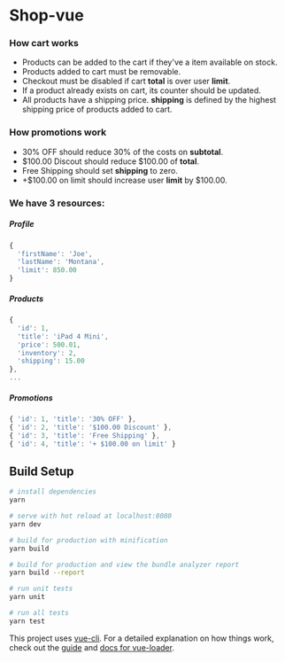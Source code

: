 # Shop-vue


### How cart works

- Products can be added to the cart if they've a item available on stock.
- Products added to cart must be removable.
- Checkout must be disabled if cart **total** is over user **limit**.
- If a product already exists on cart, its counter should be updated.
- All products have a shipping price. **shipping** is defined by the highest shipping price of products added to cart.

### How promotions work

- 30% OFF should reduce 30% of the costs on **subtotal**.
- $100.00 Discout should reduce $100.00 of **total**.
- Free Shipping should set **shipping** to zero.
- +$100.00 on limit should increase user **limit** by $100.00.

### We have 3 resources:

##### Profile

```js
{
  'firstName': 'Joe',
  'lastName': 'Montana',
  'limit': 850.00
}
```

##### Products

```js
{
  'id': 1,
  'title': 'iPad 4 Mini',
  'price': 500.01,
  'inventory': 2,
  'shipping': 15.00
},
...
```

##### Promotions

```js
{ 'id': 1, 'title': '30% OFF' },
{ 'id': 2, 'title': '$100.00 Discount' },
{ 'id': 3, 'title': 'Free Shipping' },
{ 'id': 4, 'title': '+ $100.00 on limit' }
```

## Build Setup

```bash
# install dependencies
yarn

# serve with hot reload at localhost:8080
yarn dev

# build for production with minification
yarn build

# build for production and view the bundle analyzer report
yarn build --report

# run unit tests
yarn unit

# run all tests
yarn test
```

This project uses [vue-cli](https://github.com/vuejs/vue-cli). For a detailed explanation on how things work, check out the [guide](http://vuejs-templates.github.io/webpack/) and [docs for vue-loader](http://vuejs.github.io/vue-loader).
